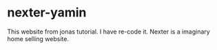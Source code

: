 # nexter-yamin
This website from jonas tutorial. I have re-code it.
Nexter is a imaginary home selling website.

